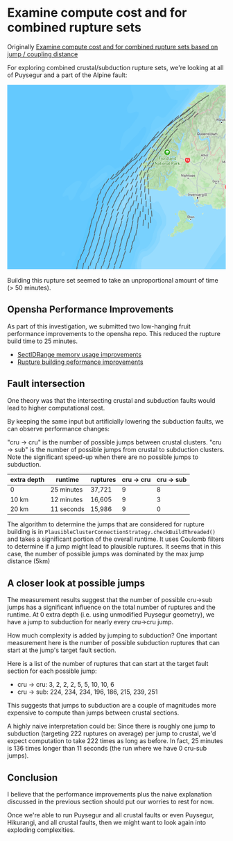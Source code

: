 # Examine compute cost and for combined rupture sets

Originally [Examine compute cost and for combined rupture sets based on jump / coupling distance](https://github.com/GNS-Science/nzshm-opensha/issues/313)

For exploring combined crustal/subduction rupture sets, we're looking at all of Puysegur and a part of the Alpine fault:

![Screenshot 2024-04-08 094253.png](Screenshot%202024-04-08%20094253.png)

Building this rupture set seemed to take an unproportional amount of time (> 50 minutes). 

## Opensha Performance Improvements

As part of this investigation, we submitted two low-hanging fruit performance improvements to the opensha repo. This reduced the rupture build time to 25 minutes.

- [SectIDRange memory usage improvements](https://github.com/opensha/opensha/pull/105)
- [Rupture building peformance improvements](https://github.com/opensha/opensha/pull/104)

## Fault intersection

One theory was that the intersecting crustal and subduction faults would lead to higher computational cost.

By keeping the same input but artificially lowering the subduction faults, we can observe performance changes:

"cru -> cru" is the number of possible jumps between crustal clusters. "cru -> sub" is the number of possible jumps from crustal to subduction clusters. Note the significant speed-up when there are no possible jumps to subduction. 

| extra depth | runtime    | ruptures | cru -> cru | cru -> sub |
|-------------|------------|----------|------------|------------|
| 0           | 25 minutes | 37,721   | 9          | 8          |
| 10 km       | 12 minutes | 16,605   | 9          | 3          |
| 20 km       | 11 seconds | 15,986   | 9          | 0          |

The algorithm to determine the jumps that are considered for rupture building is in `PlausibleClusterConnectionStrategy.checkBuildThreaded()` and takes a significant portion of the overall runtime. It uses Coulomb filters to determine if a jump might lead to plausible ruptures. It seems that in this case, the number of possible jumps was dominated by the max jump distance (5km)

## A closer look at possible jumps

The measurement results suggest that the number of possible cru->sub jumps has a significant influence on the total number of ruptures and the runtime. At 0 extra depth (i.e. using unmodified Puysegur geometry), we have a jump to subduction for nearly every cru->cru jump. 

How much complexity is added by jumping to subduction? One important measurement here is the number of possible subduction ruptures that can start at the jump's target fault section. 

Here is a list of the number of ruptures that can start at the target fault section for each possible jump:

- cru -> cru: 3, 2, 2, 2, 5, 5, 10, 10, 6
- cru -> sub: 224, 234, 234, 196, 186, 215, 239, 251

This suggests that jumps to subduction are a couple of magnitudes more expensive to compute than jumps between crustal sections. 

A highly naive interpretation could be: Since there is roughly one jump to subduction (targeting 222 ruptures on average) per jump to crustal, we'd expect computation to take 222 times as long as before. In fact, 25 minutes is 136 times longer than 11 seconds (the run where we have 0 cru-sub jumps).

## Conclusion

I believe that the performance improvements plus the naive explanation discussed in the previous section should put our worries to rest for now.

Once we're able to run Puysegur and all crustal faults or even Puysegur, Hikurangi, and all crustal faults, then we might want to look again into exploding complexities.
